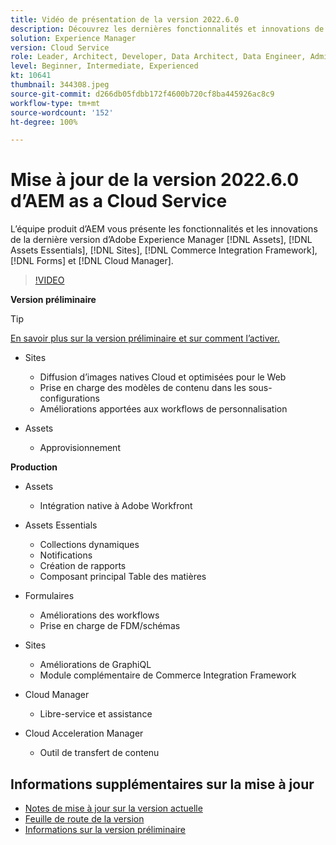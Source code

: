```yaml
---
title: Vidéo de présentation de la version 2022.6.0
description: Découvrez les dernières fonctionnalités et innovations de la version 2022-6-0 d’Adobe Experience Manager  [!DNL Assets Essentials], [!DNL Sites], [!DNL Screens], [!DNL Forms]  et  [!DNL Cloud Foundation].
solution: Experience Manager
version: Cloud Service
role: Leader, Architect, Developer, Data Architect, Data Engineer, Admin, User
level: Beginner, Intermediate, Experienced
kt: 10641
thumbnail: 344308.jpeg
source-git-commit: d266db05fdbb172f4600b720cf8ba445926ac8c9
workflow-type: tm+mt
source-wordcount: '152'
ht-degree: 100%

---
```


# Mise à jour de la version 2022.6.0 d’AEM as a Cloud Service

L’équipe produit d’AEM vous présente les fonctionnalités et les innovations de la dernière version d’Adobe Experience Manager [!DNL Assets], [!DNL Assets Essentials], [!DNL Sites], [!DNL Commerce Integration Framework], [!DNL Forms] et [!DNL Cloud Manager].

>[!VIDEO](https://video.tv.adobe.com/v/344308/?quality=12&learn=on)

**Version préliminaire**

>[!TIP]
>
>[En savoir plus sur la version préliminaire et sur comment l’activer.](https://experienceleague.adobe.com/docs/experience-manager-cloud-service/content/release-notes/prerelease.html?lang=fr)

* Sites
   * Diffusion d’images natives Cloud et optimisées pour le Web
   * Prise en charge des modèles de contenu dans les sous-configurations
   * Améliorations apportées aux workflows de personnalisation

* Assets
   * Approvisionnement

**Production**

* Assets
   * Intégration native à Adobe Workfront

* Assets Essentials
   * Collections dynamiques
   * Notifications
   * Création de rapports
   * Composant principal Table des matières

* Formulaires
   * Améliorations des workflows
   * Prise en charge de FDM/schémas

* Sites
   * Améliorations de GraphiQL
   * Module complémentaire de Commerce Integration Framework

* Cloud Manager
   * Libre-service et assistance

* Cloud Acceleration Manager
   * Outil de transfert de contenu

<!-- Have questions about the release?  Discuss the release in [Experience League Communities](https://adobe.ly/3NDPR8Y). -->

## Informations supplémentaires sur la mise à jour

* [Notes de mise à jour sur la version actuelle](https://experienceleague.adobe.com/docs/experience-manager-cloud-service/content/release-notes/home.html?lang=fr)
* [Feuille de route de la version](https://experienceleague.adobe.com/docs/experience-manager-release-information/aem-release-updates/update-releases-roadmap.html?lang=fr)
* [Informations sur la version préliminaire](https://experienceleague.adobe.com/docs/experience-manager-cloud-service/content/release-notes/prerelease.html?lang=fr)
